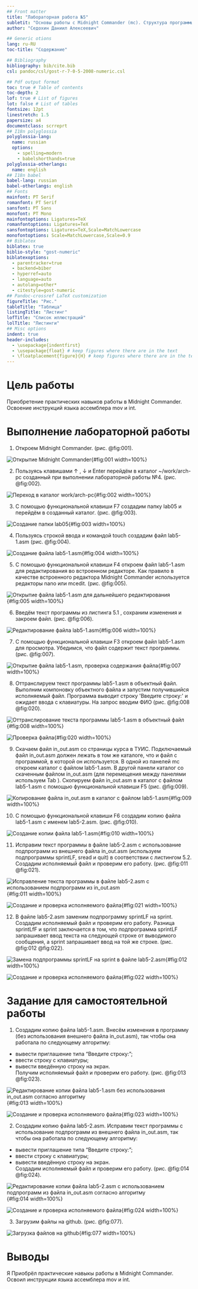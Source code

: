 ```yaml
---
## Front matter
title: "Лабораторная работа №5"
subletit: "Основы работы с Midnight Commander (mc). Структура программы на языке ассемблера NASM. Системные вызовы в ОС GNU Linux"
author: "Седохин Даниил Алексеевич"

## Generic otions
lang: ru-RU
toc-title: "Содержание"

## Bibliography
bibliography: bib/cite.bib
csl: pandoc/csl/gost-r-7-0-5-2008-numeric.csl

## Pdf output format
toc: true # Table of contents
toc-depth: 2
lof: true # List of figures
lot: false # List of tables
fontsize: 12pt
linestretch: 1.5
papersize: a4
documentclass: scrreprt
## I18n polyglossia
polyglossia-lang:
  name: russian
  options:
	- spelling=modern
	- babelshorthands=true
polyglossia-otherlangs:
  name: english
## I18n babel
babel-lang: russian
babel-otherlangs: english
## Fonts
mainfont: PT Serif
romanfont: PT Serif
sansfont: PT Sans
monofont: PT Mono
mainfontoptions: Ligatures=TeX
romanfontoptions: Ligatures=TeX
sansfontoptions: Ligatures=TeX,Scale=MatchLowercase
monofontoptions: Scale=MatchLowercase,Scale=0.9
## Biblatex
biblatex: true
biblio-style: "gost-numeric"
biblatexoptions:
  - parentracker=true
  - backend=biber
  - hyperref=auto
  - language=auto
  - autolang=other*
  - citestyle=gost-numeric
## Pandoc-crossref LaTeX customization
figureTitle: "Рис."
tableTitle: "Таблица"
listingTitle: "Листинг"
lofTitle: "Список иллюстраций"
lolTitle: "Листинги"
## Misc options
indent: true
header-includes:
  - \usepackage{indentfirst}
  - \usepackage{float} # keep figures where there are in the text
  - \floatplacement{figure}{H} # keep figures where there are in the text
---
```


# Цель работы
Приобретение практических навыков работы в Midnight Commander. Освоение инструкций
языка ассемблера mov и int.

# Выполнение лабораторной работы
1) Откроем Midnight Commander. (рис. @fig:001).

![Открытие Midnight Commander](image/1.jpeg){#fig:001 width=100%} 

2) Пользуясь клавишами ↑ , ↓ и Enter перейдём в каталог ~/work/arch-pc созданный при выполнении лабораторной работы №4. (рис. @fig:002).

![Переход в каталог work/arch-pc](image/2.jpeg){#fig:002 width=100%}

3) С помощью функциональной клавиши F7 создадим папку lab05 и перейдём в созданный каталог. (рис. @fig:003).

![Создание папки lab05](image/3.jpeg){#fig:003 width=100%}

4) Пользуясь строкой ввода и командой touch создадим файл lab5-1.asm  (рис. @fig:004).

![Создание файла lab5-1.asm](image/4.jpeg){#fig:004 width=100%}

5) С помощью функциональной клавиши F4 откроем файл lab5-1.asm для редактирования во встроенном редакторе. Как правило в качестве встроенного редактора Midnight Commander используется редакторы nano или mcedit. (рис. @fig:005).

![Открытие файла lab5-1.asm для дальнейшего редактирования](image/5.jpeg){#fig:005 width=100%}

6) Введём текст программы из листинга 5.1 , сохраним изменения и закроем файл. (рис. @fig:006).

![Редактирование файла lab5-1.asm](image/6.jpeg){#fig:006 width=100%}

7) С помощью функциональной клавиши F3 откроем файл lab5-1.asm для просмотра. Убедимся, что файл содержит текст программы. (рис. @fig:007).

![Открытие файла lab5-1.asm, проверка содержания файла](image/7.jpeg){#fig:007 width=100%}

8) Оттранслируем текст программы lab5-1.asm в объектный файл. Выполним компоновку объектного файла и запустим получившийся исполняемый файл. Программа выводит строку 'Введите строку:' и ожидает ввода с клавиатуры. На запрос вводим ФИО (рис. @fig:008 @fig:020).

![Оттранслирование текста программы lab5-1.asm в объектный файл](image/8.jpeg){#fig:008 width=100%}

![Проверка файла](image/20.jpeg){#fig:020 width=100%}

9) Скачаем файл in_out.asm со страницы курса в ТУИС. Подключаемый файл in_out.asm должен лежать в том же каталоге, что и файл с программой, в которой он используется. В одной из панелей mc откроем каталог с файлом lab5-1.asm. В другой панели каталог со скаченным файлом in_out.asm (для перемещения между панелями используем Tab ).
Скопируем файл in_out.asm в каталог с файлом lab5-1.asm с помощью функциональной клавиши F5  (рис. @fig:009). 
 
![Копирование файла in_out.asm в каталог с файлом lab5-1.asm](image/9.jpeg){#fig:009 width=100%}
 
10) С помощью функциональной клавиши F6 создадим копию файла lab5-1.asm с именем lab5-2.asm. (рис. @fig:010).

![Создание копии файла lab5-1.asm](image/10.jpeg){#fig:010 width=100%}

11) Исправим текст программы в файле lab5-2.asm с использование подпрограмм из внешнего файла in_out.asm (используем подпрограммы sprintLF, sread и quit) в соответствии с листингом 5.2. Создадим исполняемый файл и проверим его работу. (рис. @fig:011 @fig:021).

![Исправление текста программы в файле lab5-2.asm с использованием подпрограмм из in_out.asm](image/11.jpeg){#fig:011 width=100%}

![Создание и проверка исполняемого файла](image/21.jpeg){#fig:021 width=100%}

12) В файле lab5-2.asm заменим подпрограмму sprintLF на sprint. Создадим исполняемый файл и проверим его работу. Разница sprintLfF и sprint заключается в том, что подпрограмма sprintLF запрашивает ввод текста на следующей строке от выводимого сообщения, а sprint запрашивает ввод на той же строке. (рис. @fig:012 @fig:022).

![Замена подпрограммы sprintLF на sprint в файле lab5-2.asm](image/12.jpeg){#fig:012 width=100%}

![Создание и проверка исполняемого файла](image/22.jpeg){#fig:022 width=100%}

# Задание для самостоятельной работы

1) Создадим копию файла lab5-1.asm. Внесём изменения в программу (без использования внешнего файла in_out.asm), так чтобы она работала по следующему алгоритму:
-  вывести приглашение типа “Введите строку:”;
-  ввести строку с клавиатуры;
-  вывести введённую строку на экран.  
Получим исполняемый файл и проверим его работу. (рис. @fig:013 @fig:023).

![Редактирование копии файла lab5-1.asm без использования in_out.asm согласно алгоритму](image/13.jpeg){#fig:013 width=100%}

![Создание и проверка исполняемого файла](image/23.jpeg){#fig:023 width=100%}

2) Создадим копию файла lab5-2.asm. Исправим текст программы с использование подпрограмм из внешнего файла in_out.asm, так чтобы она работала по следующему
алгоритму:
-  вывести приглашение типа “Введите строку:”;
-  ввести строку с клавиатуры;
-  вывести введённую строку на экран.  
Создадим исполняемый файл и проверим его работу. (рис. @fig:014 @fig:024).

![Редактирование копии файла lab5-2.asm с использованием подпрограмм из файла in_out.asm согласно алгоритму](image/14.jpeg){#fig:014 width=100%}

![Создание и проверка исполняемого файла](image/24.jpeg){#fig:024 width=100%}

3) Загрузим файлы на github. (рис. @fig:077).

![Загрузка файлов на github](image/77.jpeg){#fig:077 width=100%}

# Выводы
Я Приобрёл практические навыкы работы в Midnight Commander. Освоил инструкции языка ассемблера mov и int.
